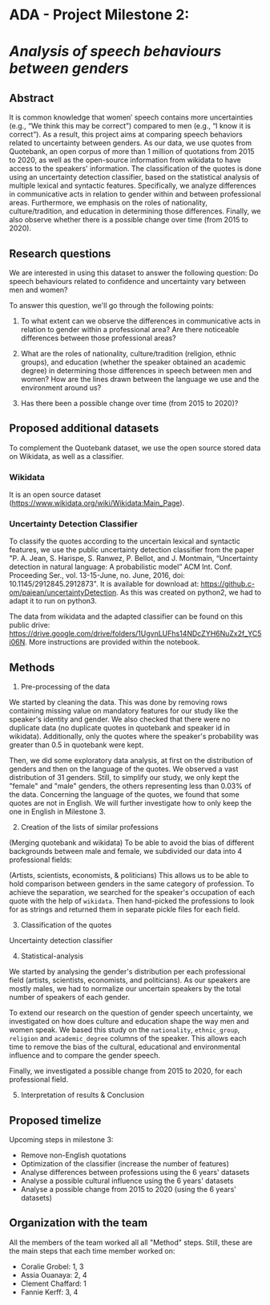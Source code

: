 # ADA - Project Milestone 2: 
# *Analysis of speech behaviours between genders*

## Abstract 

It is common knowledge that women’ speech contains more uncertainties (e.g., “We think this may be correct”) compared to men (e.g., “I know it is correct”). As a result, this project aims at comparing speech behaviors related to uncertainty between genders. As our data, we use quotes from Quotebank, an open corpus of more than 1 million of quotations from 2015 to 2020, as well as the open-source information from wikidata to have access to the speakers' information. The classification of the quotes is done using an uncertainty detection classifier, based on the statistical analysis of multiple lexical and syntactic features. Specifically, we analyze differences in communicative acts in relation to gender within and between professional areas. Furthermore, we emphasis on the roles of nationality, culture/tradition, and education in determining those differences. Finally, we also observe whether there is a possible change over time (from 2015 to 2020).

## Research questions 

We are interested in using this dataset to answer the following question: Do speech behaviours related to confidence and uncertainty vary between men and women?

To answer this question, we'll go through the following points:

1. To what extent can we observe the differences in communicative acts in relation to gender within a professional area? Are there noticeable differences between those professional areas?

2. What are the roles of nationality, culture/tradition (religion, ethnic groups), and education (whether the speaker obtained an academic degree) in determining those differences in speech between men and women? How are the lines drawn between the language we use and the environment around us?

3. Has there been a possible change over time (from 2015 to 2020)?

## Proposed additional datasets
To complement the Quotebank dataset, we use the open source stored data on Wikidata, as well as a classifier.

### Wikidata
It is an open source dataset (https://www.wikidata.org/wiki/Wikidata:Main_Page).

### Uncertainty Detection Classifier
To classify the quotes according to the uncertain lexical and syntactic features, we use the public uncertainty detection classifier from the paper "P. A. Jean, S. Harispe, S. Ranwez, P. Bellot, and J. Montmain, “Uncertainty detection in natural language: A probabilistic model” ACM Int. Conf. Proceeding Ser., vol. 13-15-June, no. June, 2016, doi: 10.1145/2912845.2912873". It is available for download at: https://github.c-om/pajean/uncertaintyDetection. As this was created on python2, we had to adapt it to run on python3.

The data from wikidata and the adapted classifier can be found on this public drive: https://drive.google.com/drive/folders/1UgvnLUFhs14NDcZYH6NuZx2f_YC5i06N. More instructions are provided within the notebook.


## Methods

1. Pre-processing of the data  

We started by cleaning the data. This was done by removing rows containing missing value on mandatory features for our study like the speaker's identity and gender. We also checked that there were no duplicate data (no duplicate quotes in quotebank and speaker id in wikidata). Additionally, only the quotes where the speaker's probability was greater than 0.5 in quotebank were kept.
  
Then, we did some exploratory data analysis, at first on the distribution of genders and then on the language of the quotes. We observed a vast distribution of 31 genders. Still, to simplify our study, we only kept the "female" and "male" genders, the others representing less than 0.03% of the data. Concerning the language of the quotes, we found that some quotes are not in English. We will further investigate how to only keep the one in English in Milestone 3.

2. Creation of the lists of similar professions

(Merging quotebank and wikidata) To be able to avoid the bias of different backgrounds between male and female, we subdivided our data into 4 professional fields:

(Artists, scientists, economists, & politicians) This allows us to be able to hold comparison between genders in the same category of profession. To achieve the separation, we searched for the speaker's occupation of each quote with the help of `wikidata`. Then hand-picked the professions to look for as strings and returned them in separate pickle files for each field.

3. Classification of the quotes

Uncertainty detection classifier

4. Statistical-analysis

We started by analysing the gender's distribution per each professional field (artists, scientists, economists, and politicians). As our speakers are mostly males, we had to normalize our uncertain speakers by the total number of speakers of each gender.
 
To extend our research on the question of gender speech uncertainty, we investigated on how does culture and education shape the way men and women speak. We based this study on the `nationality`, `ethnic_group`, `religion` and `academic_degree` columns of the speaker. This allows each time to remove the bias of the cultural, educational and environmental influence and to compare the gender speech.

Finally, we investigated a possible change from 2015 to 2020, for each professional field.


5. Interpretation of results & Conclusion



## Proposed timelize 

Upcoming steps in milestone 3:
- Remove non-English quotations
- Optimization of the classifier (increase the number of features)
- Analyse differences between professions using the 6 years' datasets
- Analyse a possible cultural influence using the 6 years' datasets
- Analyse a possible change from 2015 to 2020 (using the 6 years' datasets)


## Organization with the team

All the members of the team worked all all "Method" steps. Still, these are the main steps that each time member worked on:

- Coralie Grobel: 1, 3
- Assia Ouanaya: 2, 4
- Clement Chaffard: 1
- Fannie Kerff: 3, 4

